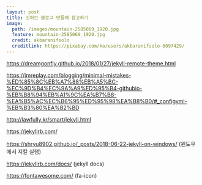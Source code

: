 ```yaml
---
layout: post
title: 깃허브 블로그 만들때 참고하기
image:
  path: /images/mountain-2585069_1920.jpg
  feature: mountain-2585069_1920.jpg
  credit: akbaranifsolo
  creditlink: https://pixabay.com/ko/users/akbaranifsolo-6097429/
---
```

https://dreamgonfly.github.io/2018/01/27/jekyll-remote-theme.html

https://imreplay.com/blogging/minimal-mistakes-%ED%85%8C%EB%A7%88%EB%A5%BC-%EC%9D%B4%EC%9A%A9%ED%95%B4-githubio-%EB%B8%94%EB%A1%9C%EA%B7%B8-%EA%B5%AC%EC%B6%95%ED%95%98%EA%B8%B0/#_configyml-%EB%B3%80%EA%B2%BD

http://lawfully.kr/smart/jekyll.html

https://jekyllrb.com/

https://shryu8902.github.io/_posts/2018-06-22-jekyll-on-windows/ (윈도우에서 지킬 실행)

https://jekyllrb.com/docs/ (jekyll docs)

https://fontawesome.com/ (fa-icon)
